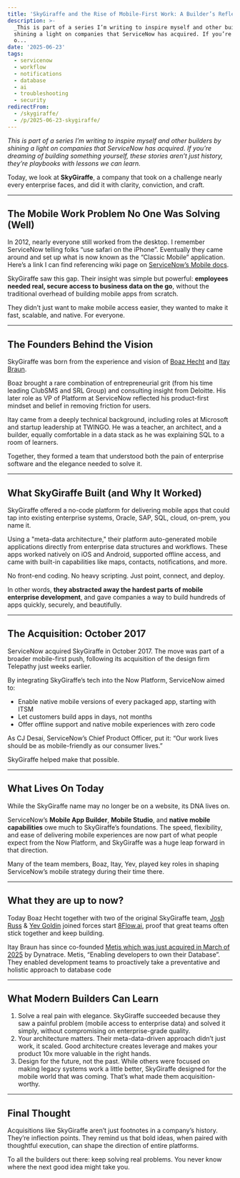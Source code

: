 ```yaml
---
title: 'SkyGiraffe and the Rise of Mobile-First Work: A Builder’s Reflection'
description: >-
  _This is part of a series I’m writing to inspire myself and other builders by
  shining a light on companies that ServiceNow has acquired. If you’re dreaming
  o...
date: '2025-06-23'
tags:
  - servicenow
  - workflow
  - notifications
  - database
  - ai
  - troubleshooting
  - security
redirectFrom:
  - /skygiraffe/
  - /p/2025-06-23-skygiraffe/
---
```


_This is part of a series I’m writing to inspire myself and other builders by shining a light on companies that ServiceNow has acquired. If you’re dreaming of building something yourself, these stories aren’t just history, they’re playbooks with lessons we can learn._

Today, we look at **SkyGiraffe**, a company that took on a challenge nearly every enterprise faces, and did it with clarity, conviction, and craft.

---

## The Mobile Work Problem No One Was Solving (Well)

In 2012, nearly everyone still worked from the desktop.  I remember ServiceNow telling folks “use safari on the iPhone”.  Eventually they came around and set up what is now known as the “Classic Mobile” application.  Here’s a link I can find referencing wiki page on [ServiceNow’s Mobile docs](https://web.archive.org/web/20110216203148/http://wiki.service-now.com/index.php?title=Mobile_Device_ITIL_and_Service_Management_Plugin&_bhlid=d104b280f784a74361d8118421eb0e0a04498362#Notes_and_Limitations).

SkyGiraffe saw this gap. Their insight was simple but powerful: **employees needed real, secure access to business data on the go**, without the traditional overhead of building mobile apps from scratch.

They didn’t just want to make mobile access easier, they wanted to make it fast, scalable, and native. For everyone.

---

## The Founders Behind the Vision

SkyGiraffe was born from the experience and vision of [Boaz Hecht](https://www.linkedin.com/in/boazhecht) and [Itay Braun](https://www.linkedin.com/in/itay-braun).

Boaz brought a rare combination of entrepreneurial grit (from his time leading ClubSMS and SRL Group) and consulting insight from Deloitte. His later role as VP of Platform at ServiceNow reflected his product-first mindset and belief in removing friction for users.

Itay came from a deeply technical background, including roles at Microsoft and startup leadership at TWINGO. He was a teacher, an architect, and a builder, equally comfortable in a data stack as he was explaining SQL to a room of learners.

Together, they formed a team that understood both the pain of enterprise software and the elegance needed to solve it.

---

## What SkyGiraffe Built (and Why It Worked)

SkyGiraffe offered a no-code platform for delivering mobile apps that could tap into existing enterprise systems, Oracle, SAP, SQL, cloud, on-prem, you name it.

Using a "meta-data architecture," their platform auto-generated mobile applications directly from enterprise data structures and workflows. These apps worked natively on iOS and Android, supported offline access, and came with built-in capabilities like maps, contacts, notifications, and more.

No front-end coding. No heavy scripting. Just point, connect, and deploy.

In other words, **they abstracted away the hardest parts of mobile enterprise development**, and gave companies a way to build hundreds of apps quickly, securely, and beautifully.

---

## The Acquisition: October 2017

ServiceNow acquired SkyGiraffe in October 2017. The move was part of a broader mobile-first push, following its acquisition of the design firm Telepathy just weeks earlier.

By integrating SkyGiraffe’s tech into the Now Platform, ServiceNow aimed to:

- Enable native mobile versions of every packaged app, starting with ITSM
- Let customers build apps in days, not months
- Offer offline support and native mobile experiences with zero code

As CJ Desai, ServiceNow’s Chief Product Officer, put it: “Our work lives should be as mobile-friendly as our consumer lives.”

SkyGiraffe helped make that possible.

---

## What Lives On Today

While the SkyGiraffe name may no longer be on a website, its DNA lives on.

ServiceNow’s **Mobile App Builder**, **Mobile Studio**, and **native mobile capabilities** owe much to SkyGiraffe’s foundations. The speed, flexibility, and ease of delivering mobile experiences are now part of what people expect from the Now Platform, and SkyGiraffe was a huge leap forward in that direction.

Many of the team members, Boaz, Itay, Yev, played key roles in shaping ServiceNow’s mobile strategy during their time there.

---

## What they are up to now?

Today Boaz Hecht together with two of the original SkyGiraffe team, [Josh Russ](https://www.linkedin.com/in/josh-russ-4568307a/) & [Yev Goldin](https://www.linkedin.com/in/yevgeniygoldin/) joined forces start [8Flow.ai](https://www.8flow.ai/), proof that great teams often stick together and keep building.

Itay Braun has since co-founded [Metis which was just acquired in March of 2025](https://www.dynatrace.com/news/blog/dynatrace-metis-helping-developers-sres-solve-database-issues-with-ai/?_bhlid=5ee891e15c8f6e1499e12a25a5473babc4bbb988) by Dynatrace. Metis, “Enabling developers to own their Database”.  They enabled development teams to proactively take a preventative and holistic approach to database code

---

## What Modern Builders Can Learn

1. Solve a real pain with elegance.
    SkyGiraffe succeeded because they saw a painful problem (mobile access to enterprise data) and solved it simply, without compromising on enterprise-grade quality.
2. Your architecture matters.
    Their meta-data-driven approach didn’t just work, it scaled. Good architecture creates leverage and makes your product 10x more valuable in the right hands.
3. Design for the future, not the past.
    While others were focused on making legacy systems work a little better, SkyGiraffe designed for the mobile world that was coming. That’s what made them acquisition-worthy.

---

## Final Thought

Acquisitions like SkyGiraffe aren’t just footnotes in a company’s history. They’re inflection points. They remind us that bold ideas, when paired with thoughtful execution, can shape the direction of entire platforms.

To all the builders out there: keep solving real problems. You never know where the next good idea might take you.